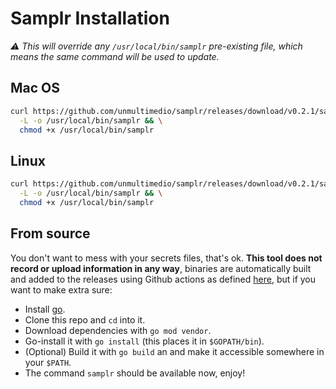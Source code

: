 # Samplr Installation

_:warning: This will override any `/usr/local/bin/samplr` pre-existing file, which means the same command will be used to update._

## Mac OS

```sh
curl https://github.com/unmultimedio/samplr/releases/download/v0.2.1/samplr-v0.2.1-mac \
  -L -o /usr/local/bin/samplr && \
  chmod +x /usr/local/bin/samplr
```

## Linux

```sh
curl https://github.com/unmultimedio/samplr/releases/download/v0.2.1/samplr-v0.2.1-linux \
  -L -o /usr/local/bin/samplr && \
  chmod +x /usr/local/bin/samplr
```

## From source

You don't want to mess with your secrets files, that's ok. **This tool does not record or upload information in any way**, binaries are automatically built and added to the releases using Github actions as defined [here](.github/workflows/release.yml), but if you want to make extra sure:

- Install [go](https://golang.org/dl/).
- Clone this repo and `cd` into it.
- Download dependencies with `go mod vendor`.
- Go-install it with `go install` (this places it in `$GOPATH/bin`).
- (Optional) Build it with `go build` an and make it accessible somewhere in your `$PATH`.
- The command `samplr` should be available now, enjoy!
